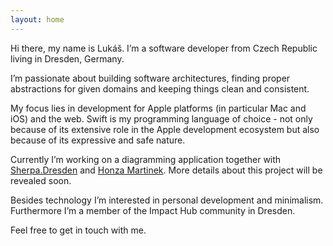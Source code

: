 ```yaml
---
layout: home
---
```

  
Hi there, my name is Lukáš. I’m a software developer from Czech Republic living in Dresden, Germany.

I’m passionate about building software architectures, finding proper abstractions for given domains and keeping things clean and consistent.

My focus lies in development for Apple platforms (in particular Mac and iOS) and the web. Swift is my programming language of choice - not only because of its extensive role in the Apple development ecosystem but also because of its expressive and safe nature.

Currently I’m working on a diagramming application together with [Sherpa.Dresden](https://sherpa-dresden.de) and [Honza Martinek](https://jan-martinek.com). More details about this project will be revealed soon.

Besides technology I’m interested in personal development and minimalism. Furthermore I’m a member of the Impact Hub community in Dresden.

Feel free to get in touch with me.
